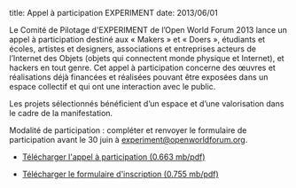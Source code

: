 title: Appel à participation EXPERIMENT
date: 2013/06/01

Le Comité de Pilotage d'EXPERIMENT de l’Open World Forum 2013 lance un appel à participation destiné aux « Makers » et « Doers », étudiants et écoles, artistes et designers, associations et entreprises acteurs de l’Internet des Objets (objets qui connectent monde physique et Internet), et hackers en tout genre.  Cet appel à participation concerne des œuvres et réalisations déjà financées et réalisées pouvant être exposées dans un espace collectif et qui ont une interaction avec le public.

Les projets sélectionnés bénéficient d’un espace et d’une valorisation dans le cadre de la manifestation.

Modalité de participation : compléter et renvoyer  le formulaire de participation avant le 30 juin à [experiment@openworldforum.org][4].

- [Télécharger l'appel à participation (0.663 mb/pdf)](/static/Documents/AAP_OWF13_experiment_V2-30juin.pdf)

- [Télécharger le formulaire d'inscription (0.755 mb/pdf)](/static/Documents/formOWF13AAPExperiment_VF_30juinV2.odt)


 [4]: mailto:experiment%40openworldforum.org
